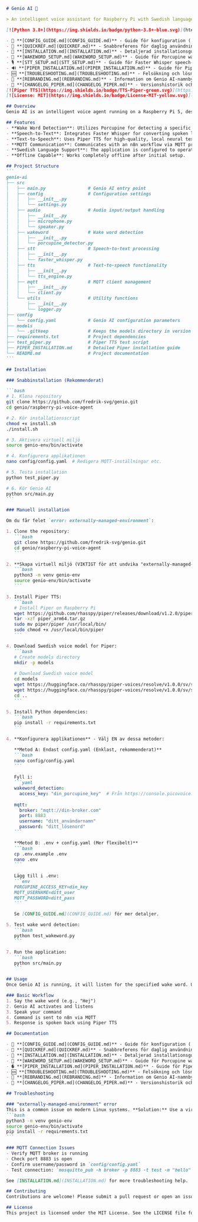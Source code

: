 ````markdown
# Genio AI 🤖

> An intelligent voice assistant for Raspberry Pi with Swedish language support

[![Python 3.8+](https://img.shields.io/badge/python-3.8+-blue.svg)](ht## Documentation

- 📖 **[CONFIG_GUIDE.md](CONFIG_GUIDE.md)** - Guide för konfiguration (.env vs config.yaml)
- 🚀 **[QUICKREF.md](QUICKREF.md)** - Snabbreferens för daglig användning
- 🔧 **[INSTALLATION.md](INSTALLATION.md)** - Detaljerad installationsguide med lösningar för vanliga problem
- 🎤 **[WAKEWORD_SETUP.md](WAKEWORD_SETUP.md)** - Guide för Porcupine wake word setup
- 🎙️ **[STT_SETUP.md](STT_SETUP.md)** - Guide för Faster Whisper speech-to-text setup
- 🔊 **[PIPER_INSTALLATION.md](PIPER_INSTALLATION.md)** - Guide för Piper TTS-installation
- 🆘 **[TROUBLESHOOTING.md](TROUBLESHOOTING.md)** - Felsökning och lösningar
- 🎨 **[REBRANDING.md](REBRANDING.md)** - Information om Genio AI-namnbytet
- 📝 **[CHANGELOG_PIPER.md](CHANGELOG_PIPER.md)** - Versionshistorik och ändringarpython.org/downloads/)
[![Piper TTS](https://img.shields.io/badge/TTS-Piper-green.svg)](https://github.com/rhasspy/piper)
[![License: MIT](https://img.shields.io/badge/License-MIT-yellow.svg)](https://opensource.org/licenses/MIT)

## Overview
Genio AI is an intelligent voice agent running on a Raspberry Pi 5, designed to interact with an n8n workflow. The application utilizes various technologies for voice recognition and synthesis, including wake word detection, speech-to-text, and text-to-speech functionalities.

## Features
- **Wake Word Detection**: Utilizes Porcupine for detecting a specific wake word.
- **Speech-to-Text**: Integrates Faster Whisper for converting spoken language into text.
- **Text-to-Speech**: Uses Piper TTS for high-quality, local neural text-to-speech synthesis.
- **MQTT Communication**: Communicates with an n8n workflow via MQTT protocol (port 8883 with TLS/SSL support).
- **Swedish Language Support**: The application is configured to operate in Swedish.
- **Offline Capable**: Works completely offline after initial setup.

## Project Structure
```
genio-ai
├── src
│   ├── main.py                # Genio AI entry point
│   ├── config                 # Configuration settings
│   │   ├── __init__.py
│   │   └── settings.py
│   ├── audio                  # Audio input/output handling
│   │   ├── __init__.py
│   │   ├── microphone.py
│   │   └── speaker.py
│   ├── wakeword               # Wake word detection
│   │   ├── __init__.py
│   │   └── porcupine_detector.py
│   ├── stt                    # Speech-to-text processing
│   │   ├── __init__.py
│   │   └── faster_whisper.py
│   ├── tts                    # Text-to-speech functionality
│   │   ├── __init__.py
│   │   └── tts_engine.py
│   ├── mqtt                   # MQTT client management
│   │   ├── __init__.py
│   │   └── client.py
│   └── utils                  # Utility functions
│       ├── __init__.py
│       └── logger.py
├── config
│   └── config.yaml            # Genio AI configuration parameters
├── models
│   └── .gitkeep               # Keeps the models directory in version control
├── requirements.txt           # Project dependencies
├── test_piper.py              # Piper TTS test script
├── PIPER_INSTALLATION.md      # Detailed Piper installation guide
└── README.md                  # Project documentation
```

## Installation

### Snabbinstallation (Rekommenderat)

```bash
# 1. Klona repository
git clone https://github.com/fredrik-svg/genio.git
cd genio/raspberry-pi-voice-agent

# 2. Kör installationsscript
chmod +x install.sh
./install.sh

# 3. Aktivera virtuell miljö
source genio-env/bin/activate

# 4. Konfigurera applikationen
nano config/config.yaml  # Redigera MQTT-inställningar etc.

# 5. Testa installation
python test_piper.py

# 6. Kör Genio AI
python src/main.py
```

### Manuell installation

Om du får felet `error: externally-managed-environment`:

1. Clone the repository:
   ```bash
   git clone https://github.com/fredrik-svg/genio.git
   cd genio/raspberry-pi-voice-agent
   ```

2. **Skapa virtuell miljö (VIKTIGT för att undvika "externally-managed-environment" fel):**
   ```bash
   python3 -m venv genio-env
   source genio-env/bin/activate
   ```

3. Install Piper TTS:
   ```bash
   # Install Piper on Raspberry Pi
   wget https://github.com/rhasspy/piper/releases/download/v1.2.0/piper_arm64.tar.gz
   tar -xzf piper_arm64.tar.gz
   sudo mv piper/piper /usr/local/bin/
   sudo chmod +x /usr/local/bin/piper
   ```

4. Download Swedish voice model for Piper:
   ```bash
   # Create models directory
   mkdir -p models
   
   # Download Swedish voice model
   cd models
   wget https://huggingface.co/rhasspy/piper-voices/resolve/v1.0.0/sv/sv_SE/nst/medium/sv_SE-nst-medium.onnx
   wget https://huggingface.co/rhasspy/piper-voices/resolve/v1.0.0/sv/sv_SE/nst/medium/sv_SE-nst-medium.onnx.json
   cd ..
   ```

5. Install Python dependencies:
   ```bash
   pip install -r requirements.txt
   ```

4. **Konfigurera applikationen** - Välj EN av dessa metoder:

   **Metod A: Endast config.yaml (Enklast, rekommenderat)**
   ```bash
   nano config/config.yaml
   ```
   
   Fyll i:
   ```yaml
   wakeword_detection:
     access_key: "din_porcupine_key"  # Från https://console.picovoice.ai/
   
   mqtt:
     broker: "mqtt://din-broker.com"
     port: 8883
     username: "ditt_användarnamn"
     password: "ditt_lösenord"
   ```

   **Metod B: .env + config.yaml (Mer flexibelt)**
   ```bash
   cp .env.example .env
   nano .env
   ```
   
   Lägg till i .env:
   ```env
   PORCUPINE_ACCESS_KEY=din_key
   MQTT_USERNAME=ditt_user
   MQTT_PASSWORD=ditt_pass
   ```

   Se [CONFIG_GUIDE.md](CONFIG_GUIDE.md) för mer detaljer.

5. Test wake word detection:
   ```bash
   python test_wakeword.py
   ```

7. Run the application:
   ```bash
   python src/main.py
   ```

## Usage
Once Genio AI is running, it will listen for the specified wake word. Upon detection, it will process the audio input, convert it to text, and interact with the n8n workflow via MQTT. Responses will be converted to speech and played back through the speaker.

### Basic Workflow
1. Say the wake word (e.g., "Hej")
2. Genio AI activates and listens
3. Speak your command
4. Command is sent to n8n via MQTT
5. Response is spoken back using Piper TTS

## Documentation

- 📖 **[CONFIG_GUIDE.md](CONFIG_GUIDE.md)** - Guide för konfiguration (.env vs config.yaml)
- 🚀 **[QUICKREF.md](QUICKREF.md)** - Snabbreferens för daglig användning
- 🔧 **[INSTALLATION.md](INSTALLATION.md)** - Detaljerad installationsguide med lösningar för vanliga problem
- 🎤 **[WAKEWORD_SETUP.md](WAKEWORD_SETUP.md)** - Guide för Porcupine wake word setup
- � **[PIPER_INSTALLATION.md](PIPER_INSTALLATION.md)** - Guide för Piper TTS-installation
- 🆘 **[TROUBLESHOOTING.md](TROUBLESHOOTING.md)** - Felsökning och lösningar
- 🎨 **[REBRANDING.md](REBRANDING.md)** - Information om Genio AI-namnbytet
- 📝 **[CHANGELOG_PIPER.md](CHANGELOG_PIPER.md)** - Versionshistorik och ändringar

## Troubleshooting

### "externally-managed-environment" error
This is a common issue on modern Linux systems. **Solution:** Use a virtual environment:
```bash
python3 -m venv genio-env
source genio-env/bin/activate
pip install -r requirements.txt
```

### MQTT Connection Issues
- Verify MQTT broker is running
- Check port 8883 is open
- Confirm username/password in `config/config.yaml`
- Test connection: `mosquitto_pub -h broker -p 8883 -t test -m "hello"`

See [INSTALLATION.md](INSTALLATION.md) for more troubleshooting help.

## Contributing
Contributions are welcome! Please submit a pull request or open an issue for any enhancements or bug fixes.

## License
This project is licensed under the MIT License. See the LICENSE file for more details.